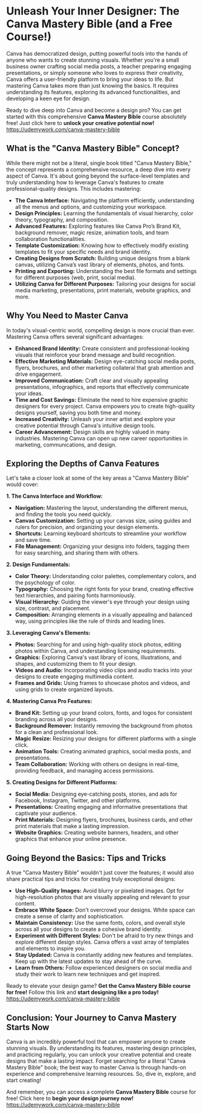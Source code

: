 # Unleash Your Inner Designer: The Canva Mastery Bible (and a Free Course!)

Canva has democratized design, putting powerful tools into the hands of anyone who wants to create stunning visuals. Whether you're a small business owner crafting social media posts, a teacher preparing engaging presentations, or simply someone who loves to express their creativity, Canva offers a user-friendly platform to bring your ideas to life. But mastering Canva takes more than just knowing the basics. It requires understanding its features, exploring its advanced functionalities, and developing a keen eye for design.

Ready to dive deep into Canva and become a design pro? You can get started with this comprehensive **Canva Mastery Bible** course absolutely free! Just click here to **unlock your creative potential now!** https://udemywork.com/canva-mastery-bible

## What is the "Canva Mastery Bible" Concept?

While there might not be a literal, single book titled "Canva Mastery Bible," the concept represents a comprehensive resource, a deep dive into every aspect of Canva. It's about going beyond the surface-level templates and truly understanding how to leverage Canva's features to create professional-quality designs. This includes mastering:

*   **The Canva Interface:** Navigating the platform efficiently, understanding all the menus and options, and customizing your workspace.
*   **Design Principles:** Learning the fundamentals of visual hierarchy, color theory, typography, and composition.
*   **Advanced Features:** Exploring features like Canva Pro’s Brand Kit, background remover, magic resize, animation tools, and team collaboration functionalities.
*   **Template Customization:** Knowing how to effectively modify existing templates to fit your specific needs and brand identity.
*   **Creating Designs from Scratch:** Building unique designs from a blank canvas, utilizing Canva’s vast library of elements, photos, and fonts.
*   **Printing and Exporting:** Understanding the best file formats and settings for different purposes (web, print, social media).
*   **Utilizing Canva for Different Purposes:** Tailoring your designs for social media marketing, presentations, print materials, website graphics, and more.

## Why You Need to Master Canva

In today's visual-centric world, compelling design is more crucial than ever. Mastering Canva offers several significant advantages:

*   **Enhanced Brand Identity:** Create consistent and professional-looking visuals that reinforce your brand message and build recognition.
*   **Effective Marketing Materials:** Design eye-catching social media posts, flyers, brochures, and other marketing collateral that grab attention and drive engagement.
*   **Improved Communication:** Craft clear and visually appealing presentations, infographics, and reports that effectively communicate your ideas.
*   **Time and Cost Savings:** Eliminate the need to hire expensive graphic designers for every project. Canva empowers you to create high-quality designs yourself, saving you both time and money.
*   **Increased Creativity:** Unleash your inner artist and explore your creative potential through Canva's intuitive design tools.
*   **Career Advancement:** Design skills are highly valued in many industries. Mastering Canva can open up new career opportunities in marketing, communications, and design.

## Exploring the Depths of Canva Features

Let's take a closer look at some of the key areas a "Canva Mastery Bible" would cover:

**1. The Canva Interface and Workflow:**

*   **Navigation:** Mastering the layout, understanding the different menus, and finding the tools you need quickly.
*   **Canvas Customization:** Setting up your canvas size, using guides and rulers for precision, and organizing your design elements.
*   **Shortcuts:** Learning keyboard shortcuts to streamline your workflow and save time.
*   **File Management:** Organizing your designs into folders, tagging them for easy searching, and sharing them with others.

**2. Design Fundamentals:**

*   **Color Theory:** Understanding color palettes, complementary colors, and the psychology of color.
*   **Typography:** Choosing the right fonts for your brand, creating effective text hierarchies, and pairing fonts harmoniously.
*   **Visual Hierarchy:** Guiding the viewer's eye through your design using size, contrast, and placement.
*   **Composition:** Arranging elements in a visually appealing and balanced way, using principles like the rule of thirds and leading lines.

**3. Leveraging Canva's Elements:**

*   **Photos:** Searching for and using high-quality stock photos, editing photos within Canva, and understanding licensing requirements.
*   **Graphics:** Exploring Canva's vast library of icons, illustrations, and shapes, and customizing them to fit your design.
*   **Videos and Audio:** Incorporating video clips and audio tracks into your designs to create engaging multimedia content.
*   **Frames and Grids:** Using frames to showcase photos and videos, and using grids to create organized layouts.

**4. Mastering Canva Pro Features:**

*   **Brand Kit:** Setting up your brand colors, fonts, and logos for consistent branding across all your designs.
*   **Background Remover:** Instantly removing the background from photos for a clean and professional look.
*   **Magic Resize:** Resizing your designs for different platforms with a single click.
*   **Animation Tools:** Creating animated graphics, social media posts, and presentations.
*   **Team Collaboration:** Working with others on designs in real-time, providing feedback, and managing access permissions.

**5. Creating Designs for Different Platforms:**

*   **Social Media:** Designing eye-catching posts, stories, and ads for Facebook, Instagram, Twitter, and other platforms.
*   **Presentations:** Creating engaging and informative presentations that captivate your audience.
*   **Print Materials:** Designing flyers, brochures, business cards, and other print materials that make a lasting impression.
*   **Website Graphics:** Creating website banners, headers, and other graphics that enhance your online presence.

## Going Beyond the Basics: Tips and Tricks

A true "Canva Mastery Bible" wouldn't just cover the features; it would also share practical tips and tricks for creating truly exceptional designs:

*   **Use High-Quality Images:** Avoid blurry or pixelated images. Opt for high-resolution photos that are visually appealing and relevant to your content.
*   **Embrace White Space:** Don't overcrowd your designs. White space can create a sense of clarity and sophistication.
*   **Maintain Consistency:** Use the same fonts, colors, and overall style across all your designs to create a cohesive brand identity.
*   **Experiment with Different Styles:** Don't be afraid to try new things and explore different design styles. Canva offers a vast array of templates and elements to inspire you.
*   **Stay Updated:** Canva is constantly adding new features and templates. Keep up with the latest updates to stay ahead of the curve.
*   **Learn from Others:** Follow experienced designers on social media and study their work to learn new techniques and get inspired.

Ready to elevate your design game? **Get the Canva Mastery Bible course for free!** Follow this link and **start designing like a pro today!** https://udemywork.com/canva-mastery-bible

## Conclusion: Your Journey to Canva Mastery Starts Now

Canva is an incredibly powerful tool that can empower anyone to create stunning visuals. By understanding its features, mastering design principles, and practicing regularly, you can unlock your creative potential and create designs that make a lasting impact. Forget searching for a literal "Canva Mastery Bible" book; the best way to master Canva is through hands-on experience and comprehensive learning resources. So, dive in, explore, and start creating!

And remember, you can access a complete **Canva Mastery Bible** course for free! Click here to **begin your design journey now!** https://udemywork.com/canva-mastery-bible
